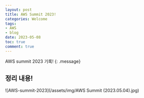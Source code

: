```yaml
---
layout: post
title: AWS Summit 2023!
categories: Welcome
tags:
- AWS
- blog
date: 2023-05-08
toc: true
comment: true
---
```

AWS summit 2023 기록!
{: .message}

## 정리 내용!
![AWS-summit-2023](/assets/img/AWS Summit (2023.05.04).jpg)
